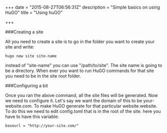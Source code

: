 +++
date = "2015-08-27T06:56:31Z"
description = "Simple basics on using HuGO"
title = "Using huGO"

+++

###Creating a site

All you need to create a site is to go in the folder you want to create your site and write:
```
hugo new site site-name
```
instead of "site-name" you can use "/path/to/site". The site name is going to be a directory. When ever you want to run HuGO commands for that site you need to be in the site root folder.

###Configuring a bit

Once you ran the above command, all the site files will be generated. Now we need to configure it. Let's say we want the domain of this to be your-website.com. To make HuGO generate for that particular website.website.
To do this we need to edit config.toml that is in the root of the site.
here you have to have this variable:
```
baseurl = "http://your-site.com/"
